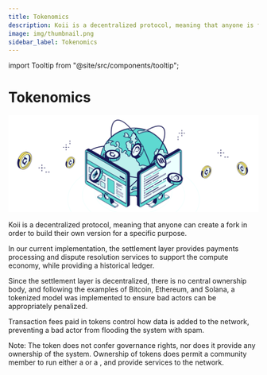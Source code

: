 ```yaml
---
title: Tokenomics
description: Koii is a decentralized protocol, meaning that anyone is free to fork the code and build their own version for a specific purpose.
image: img/thumbnail.png
sidebar_label: Tokenomics
---
```


import Tooltip from "@site/src/components/tooltip";

# Tokenomics

![banner](tokenomics/img/NETWORK%20ECONOMICS.svg)

Koii is a decentralized protocol, meaning that anyone can create a fork in order to build their own version for a specific purpose.

In our current implementation, the settlement layer provides payments processing and dispute resolution services to support the compute economy, while providing a historical ledger.

Since the settlement layer is decentralized, there is no central ownership body, and following the examples of Bitcoin, Ethereum, and Solana, a tokenized model was implemented to ensure bad actors can be appropriately penalized.

Transaction fees paid in <Tooltip text="KOII"/> tokens control how data is added to the network, preventing a bad actor from flooding the system with spam.

Note: The token does not confer governance rights, nor does it provide any ownership of the system. Ownership of tokens does permit a community member to run either a <Tooltip text="K2 Node"/> or a <Tooltip text="Task Node"/>, and provide services to the network.

